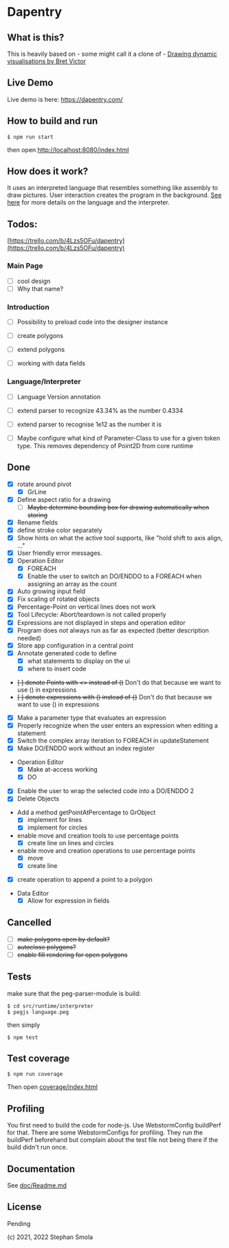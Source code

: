 Dapentry
=======

## What is this?

This is heavily based on - some might call it a clone of - [Drawing dynamic visualisations by Bret Victor](http://worrydream.com/DrawingDynamicVisualizationsTalkAddendum/)

## Live Demo

Live demo is here: https://dapentry.com/

## How to build and run

`$ npm run start`

then open [http://localhost:8080/index.html](http://localhost:8080/index.html)

## How does it work?

It uses an interpreted language that resembles something like assembly to draw pictures. User interaction
creates the program in the background. [See here](doc/opcodes.md) for more details on the language and the interpreter.


## Todos:

[https://trello.com/b/4Lzs5OFu/dapentry](https://trello.com/b/4Lzs5OFu/dapentry)



### Main Page
* [ ] cool design
* [ ] Why that name?

### Introduction
* [ ] Possibility to preload code into the designer instance
* [ ] create polygons
* [ ] extend polygons
* [ ] working with data fields


### Language/Interpreter
* [ ] Language Version annotation
* [ ] extend parser to recognize 43.34% as  the number 0.4334
* [ ] extend parser to recognise 1e12 as the number it is
* [ ] Maybe configure what kind of Parameter-Class to use for a given token type. This removes dependency of Point2D from core runtime




## Done
* [x] rotate around pivot
  * [x] GrLine
* [x] Define aspect ratio for a drawing
  * [ ] ~~Maybe determine bounding box for drawing automatically when storing~~
* [x] Rename fields
* [x] define stroke color separately
* [x] Show hints on what the active tool supports, like "hold shift to axis align, ..."
* [x] User friendly error messages.
* [X] Operation Editor
  * [X] FOREACH
  * [X] Enable the user to switch an DO/ENDDO to a FOREACH when assigning an array as the count
* [x] Auto growing input field
* [x] Fix scaling of rotated objects
* [x] Percentage-Point on vertical lines does not work
* [x] Tool Lifecycle: Abort/teardown is not called properly
* [x] Expressions are not displayed in steps and operation editor
* [x] Program does not always run as far as expected (better description needed)
* [x] Store app configuration in a central point
* [x] Annotate generated code to define
  * [x] what statements to display on the ui
  * [x] where to insert code
* ~~[ ] denote Points with <> instead of ()~~ Don't do that because we want to use () in expressions
* ~~[ ] denote expressions with () instead of {}~~ Don't do that because we want to use () in expressions
* [x] Make a parameter type that evaluates an expression
* [x] Properly recognize when the user enters an expression when editing a statement
* [x] Switch the complex array iteration to FOREACH in updateStatement
* [x] Make DO/ENDDO work without an index register
* Operation Editor
  * [x] Make at-access working
  * [x] DO
* [x] Enable the user to wrap the selected code into a DO/ENDDO 2
* [x] Delete Objects
* Add a method getPointAtPercentage to GrObject
  * [x] implement for lines
  * [x] implement for circles
* enable move and creation tools to use percentage points
  * [x] create line on lines and circles
* enable move and creation operations to use percentage points
  * [x] move
  * [x] create line
* [x] create operation to append a point to a polygon
* Data Editor
  * [x] Allow for expression in fields

## Cancelled
* [ ] ~~make polygons open by default?~~
* [ ] ~~autoclose polygons?~~
* [ ] ~~enable fill rendering for open polygons~~

## Tests

make sure that the peg-parser-module is build:

```
$ cd src/runtime/interpreter
$ pegjs language.peg
```


then simply

`$ npm test`

## Test coverage

`$ npm run coverage`

Then open [coverage/index.html](coverage/index.html)

## Profiling

You first need to build the code for node-js. Use WebstormConfig buildPerf for that.
There are some WebstormConfigs for profiling. They run the buildPerf beforehand but complain about
the test file not being there if the build didn't run once.

## Documentation

See [doc/Readme.md](doc/Readme.md)


## License

Pending

(c) 2021, 2022 Stephan Smola
